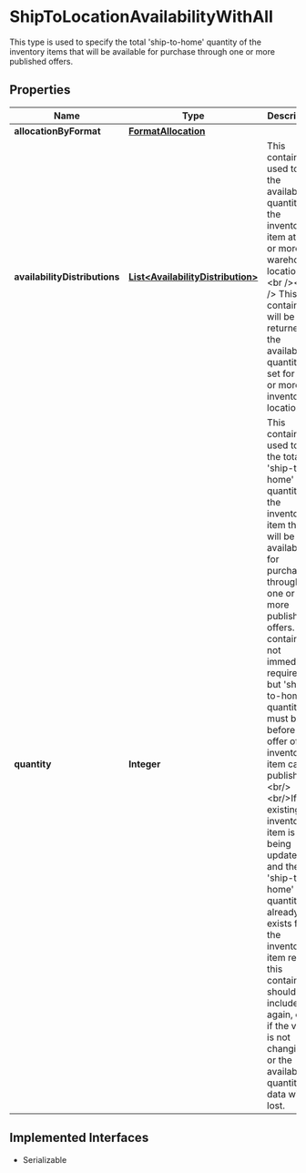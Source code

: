 

# ShipToLocationAvailabilityWithAll

This type is used to specify the total 'ship-to-home' quantity of the inventory items that will be available for purchase through one or more published offers.
## Properties

Name | Type | Description | Notes
------------ | ------------- | ------------- | -------------
**allocationByFormat** | [**FormatAllocation**](FormatAllocation.md) |  |  [optional]
**availabilityDistributions** | [**List&lt;AvailabilityDistribution&gt;**](AvailabilityDistribution.md) | This container is used to set the available quantity of the inventory item at one or more warehouse locations.&lt;br /&gt;&lt;br /&gt; This container will be returned if the available quantity is set for one or more inventory locations. |  [optional]
**quantity** | **Integer** | This container is used to set the total &#39;ship-to-home&#39; quantity of the inventory item that will be available for purchase through one or more published offers. This container is not immediately required, but &#39;ship-to-home&#39; quantity must be set before an offer of the inventory item can be published.&lt;br/&gt;&lt;br/&gt;If an existing inventory item is being updated, and the &#39;ship-to-home&#39; quantity already exists for the inventory item record, this container should be included again, even if the value is not changing, or the available quantity data will be lost. |  [optional]


## Implemented Interfaces

* Serializable


